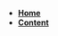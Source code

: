 <!-- _sidebar.md -->

* [**Home**](/README.md)
* [**Content**](docs/C++/C函数调用过程原理及函数栈帧分析/C函数调用过程原理及函数栈帧分析.md)
